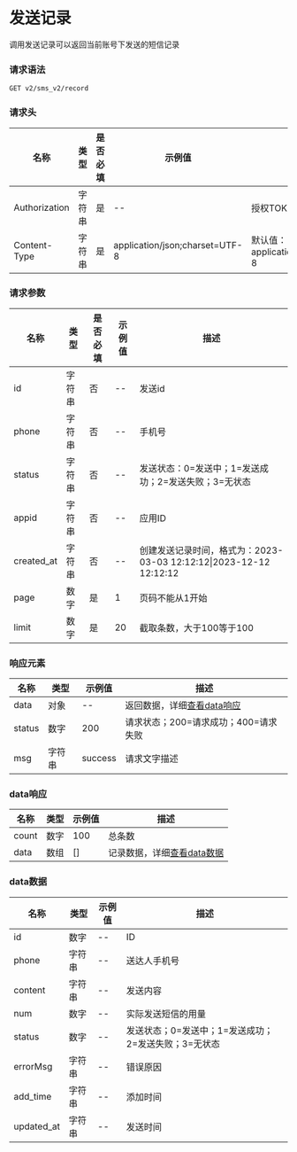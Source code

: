 # 发送记录

调用发送记录可以返回当前账号下发送的短信记录

### 请求语法

```
GET v2/sms_v2/record
```

### 请求头

| 名称 | 类型|是否必填 |示例值| 描述|
|---|---|---|---|---|
| Authorization | 字符串|是|--| 授权TOKEN |
| Content-Type | 字符串|是|application/json;charset=UTF-8| 默认值：application/json;charset=UTF-8 |

### 请求参数

| 名称 | 类型|是否必填 |示例值| 描述|
|---|---|---|---|---|
| id | 字符串|否|--| 发送id |
| phone | 字符串|否|--| 手机号 |
| status | 字符串|否|--| 发送状态：0=发送中；1=发送成功；2=发送失败；3=无状态 |
| appid | 字符串|否|--| 应用ID |
| created_at | 字符串|否|--| 创建发送记录时间，格式为：2023-03-03 12:12:12&#124;2023-12-12 12:12:12 |
| page | 数字|是|1| 页码不能从1开始 |
| limit | 数字|是|20| 截取条数，大于100等于100 |

### 响应元素

| 名称 | 类型 |示例值| 描述|
|---|---|---|---| 
| data | 对象|--| 返回数据，详细[查看data响应](#data) |
| status | 数字|200| 请求状态；200=请求成功；400=请求失败 |
| msg | 字符串|success| 请求文字描述 |

### <a id='data'>data响应</a>

| 名称 | 类型 |示例值| 描述|
|---|---|---|---| 
| count | 数字|100| 总条数 |
| data | 数组|[]| 记录数据，详细[查看data数据](#data-list) |

### <a id='data-list'>data数据</a>

| 名称 | 类型 |示例值| 描述|
|---|---|---|---| 
| id | 数字|--| ID |
| phone | 字符串|--| 送达人手机号 |
| content | 字符串|--| 发送内容 |
| num | 数字|--| 实际发送短信的用量 |
| status | 数字|--| 发送状态；0=发送中；1=发送成功；2=发送失败；3=无状态 |
| errorMsg | 字符串|--| 错误原因 |
| add_time | 字符串|--| 添加时间 |
| updated_at | 字符串|--| 发送时间 |

